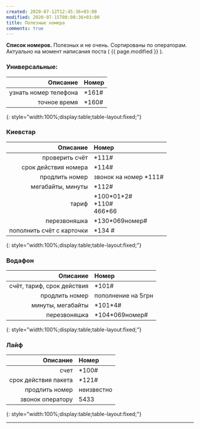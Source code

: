 ```yaml
---
created: 2020-07-12T12:45:36+03:00
modified: 2020-07-15T00:08:36+03:00
title: Полезные номера
comments: true
---
```


**Список номеров.** Полезных и не очень. Сортированы по операторам. Актуально на момент написания поста ( {{ page.modified }} ).

### Универсальные:    

Описание | Номер
-:|:-
узнать номер телефона | \*161#
точное время | \*160#  
{: style="width:100%;display:table;table-layout:fixed;"}

### Киевстар  

Описание | Номер
-:|:-
проверить счёт | \*111#
срок действия номера | \*114#
продлить номер | звонок на номер \*111#
мегабайты, минуты | \*112#
тариф | \*100\*01\*2# <br> \*110# <br> 466\*66
перезвоняшка | \*130\*069номер#
пополнить счёт с карточки | \*134 #  
{: style="width:100%;display:table;table-layout:fixed;"}


### Водафон  

Описание | Номер
-:|:-
счёт, тариф, срок действия | \*101#
продлить номер | пополнение на 5грн
минуты, мегабайты | \*101\*4#
перезвоняшка | \*104\*069номер#  
{: style="width:100%;display:table;table-layout:fixed;"}

### Лайф  

Описание | Номер
-:|:-
счет | \*100#
срок действия пакета | \*121#
продлить номер | неизвестно
звонок оператору | 5433  
{: style="width:100%;display:table;table-layout:fixed;"}

***




